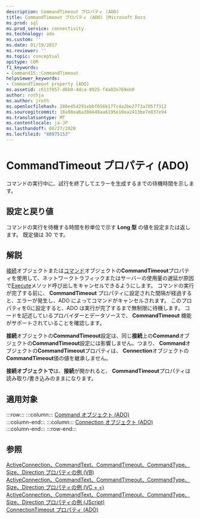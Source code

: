 ```yaml
---
description: CommandTimeout プロパティ (ADO)
title: CommandTimeout プロパティ (ADO) |Microsoft Docs
ms.prod: sql
ms.prod_service: connectivity
ms.technology: ado
ms.custom: ''
ms.date: 01/19/2017
ms.reviewer: ''
ms.topic: conceptual
apitype: COM
f1_keywords:
- Command15::CommandTimeout
helpviewer_keywords:
- CommandTimeout property [ADO]
ms.assetid: c611f857-d6b0-4dca-8925-f4a02e769eb0
author: rothja
ms.author: jroth
ms.openlocfilehash: 280e454291ebbf656b177c4a2be2773a7057f312
ms.sourcegitcommit: 18a98ea6a30d448aa6195e10ea2413be7e837e94
ms.translationtype: MT
ms.contentlocale: ja-JP
ms.lasthandoff: 08/27/2020
ms.locfileid: "88975153"
---
```

# <a name="commandtimeout-property-ado"></a>CommandTimeout プロパティ (ADO)
コマンドの実行中に、試行を終了してエラーを生成するまでの待機時間を示します。  
  
## <a name="settings-and-return-values"></a>設定と戻り値  
 コマンドの実行を待機する時間を秒単位で示す **Long 型** の値を設定または返します。 既定値は 30 です。  
  
## <a name="remarks"></a>解説  
 [接続](./connection-object-ado.md)オブジェクトまたは[コマンド](./command-object-ado.md)オブジェクトの**CommandTimeout**プロパティを使用して、ネットワークトラフィックまたはサーバーの使用量の遅延が原因で[Execute](./execute-method-ado-command.md)メソッド呼び出しをキャンセルできるようにします。 コマンドの実行が完了する前に、 **CommandTimeout** プロパティに設定された間隔が経過すると、エラーが発生し、ADO によってコマンドがキャンセルされます。 このプロパティを0に設定すると、ADO は実行が完了するまで無制限に待機します。 コードを記述しているプロバイダーとデータソースで、 **CommandTimeout** 機能がサポートされていることを確認します。  
  
 **接続**オブジェクトの**CommandTimeout**設定は、同じ**接続**上の**Command**オブジェクトの**CommandTimeout**設定には影響しません。つまり、 **Command**オブジェクトの**CommandTimeout**プロパティは、 **Connection**オブジェクトの**CommandTimeout**値の値を継承しません。  
  
 **接続オブジェクトで**は、**接続**が開かれると、 **CommandTimeout**プロパティは読み取り/書き込みのままになります。  
  
## <a name="applies-to"></a>適用対象  

:::row:::
    :::column:::
        [Command オブジェクト (ADO)](./command-object-ado.md)  
    :::column-end:::
    :::column:::
        [Connection オブジェクト (ADO)](./connection-object-ado.md)  
    :::column-end:::
:::row-end:::

## <a name="see-also"></a>参照  
 [ActiveConnection、CommandText、CommandTimeout、CommandType、Size、Direction プロパティの例 (VB)](./activeconnection-commandtext-commandtimeout-commandtype-size-example-vb.md)   
 [ActiveConnection、CommandText、CommandTimeout、CommandType、Size、Direction プロパティの例 (VC + +)](./activeconnection-commandtext-commandtimeout-commandtype-size-example-vc.md)   
 [ActiveConnection、CommandText、CommandTimeout、CommandType、Size、Direction プロパティの例 (JScript)](./activeconnection-commandtext-timeout-type-size-example-jscript.md)   
 [ConnectionTimeout プロパティ (ADO)](./connectiontimeout-property-ado.md)